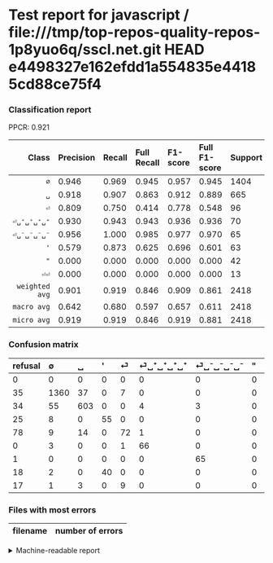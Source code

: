 # Test report for javascript / file:///tmp/top-repos-quality-repos-1p8yuo6q/sscl.net.git HEAD e4498327e162efdd1a554835e44185cd88ce75f4

### Classification report

PPCR: 0.921

| Class | Precision | Recall | Full Recall | F1-score | Full F1-score | Support | Full Support | PPCR |
|------:|:----------|:-------|:------------|:---------|:---------|:--------|:-------------|:-----|
| `∅` | 0.946| 0.969| 0.945| 0.957| 0.945| 1404| 1439| 0.976 |
| `␣` | 0.918| 0.907| 0.863| 0.912| 0.889| 665| 699| 0.951 |
| `⏎` | 0.809| 0.750| 0.414| 0.778| 0.548| 96| 174| 0.552 |
| `⏎␣⁺␣⁺␣⁺␣⁺` | 0.930| 0.943| 0.943| 0.936| 0.936| 70| 70| 1.000 |
| `⏎␣⁻␣⁻␣⁻␣⁻` | 0.956| 1.000| 0.985| 0.977| 0.970| 65| 66| 0.985 |
| `'` | 0.579| 0.873| 0.625| 0.696| 0.601| 63| 88| 0.716 |
| `"` | 0.000| 0.000| 0.000| 0.000| 0.000| 42| 60| 0.700 |
| `⏎⏎` | 0.000| 0.000| 0.000| 0.000| 0.000| 13| 30| 0.433 |
| `weighted avg` | 0.901| 0.919| 0.846| 0.909| 0.861| 2418| 2626| 0.921 |
| `macro avg` | 0.642| 0.680| 0.597| 0.657| 0.611| 2418| 2626| 0.921 |
| `micro avg` | 0.919| 0.919| 0.846| 0.919| 0.881| 2418| 2626| 0.921 |

### Confusion matrix

|refusal|  ∅| ␣| '| ⏎| ⏎␣⁺␣⁺␣⁺␣⁺| ⏎␣⁻␣⁻␣⁻␣⁻| "| ⏎⏎| 
|:---|:---|:---|:---|:---|:---|:---|:---|:---|
|0 |0 |0 |0 |0 |0 |0 |0 |0 |
|35 |1360 |37 |0 |7 |0 |0 |0 |0 |
|34 |55 |603 |0 |0 |4 |3 |0 |0 |
|25 |8 |0 |55 |0 |0 |0 |0 |0 |
|78 |9 |14 |0 |72 |1 |0 |0 |0 |
|0 |3 |0 |0 |1 |66 |0 |0 |0 |
|1 |0 |0 |0 |0 |0 |65 |0 |0 |
|18 |2 |0 |40 |0 |0 |0 |0 |0 |
|17 |1 |3 |0 |9 |0 |0 |0 |0 |

### Files with most errors

| filename | number of errors|
|:----:|:-----|

<details>
    <summary>Machine-readable report</summary>
```json
{
  "cl_report": {"\"": {"f1-score": 0.0, "precision": 0.0, "recall": 0.0, "support": 42}, "\u0027": {"f1-score": 0.6962025316455697, "precision": 0.5789473684210527, "recall": 0.873015873015873, "support": 63}, "macro avg": {"f1-score": 0.6571901720427036, "precision": 0.6421202708240433, "recall": 0.6801626127284022, "support": 2418}, "micro avg": {"f1-score": 0.9185277088502894, "precision": 0.9185277088502894, "recall": 0.9185277088502894, "support": 2418}, "weighted avg": {"f1-score": 0.9090279643129475, "precision": 0.9013755479252393, "recall": 0.9185277088502894, "support": 2418}, "\u2205": {"f1-score": 0.9570724841660802, "precision": 0.9457579972183588, "recall": 0.9686609686609686, "support": 1404}, "\u23ce": {"f1-score": 0.7783783783783783, "precision": 0.8089887640449438, "recall": 0.75, "support": 96}, "\u23ce\u23ce": {"f1-score": 0.0, "precision": 0.0, "recall": 0.0, "support": 13}, "\u23ce\u2423\u207a\u2423\u207a\u2423\u207a\u2423\u207a": {"f1-score": 0.9361702127659575, "precision": 0.9295774647887324, "recall": 0.9428571428571428, "support": 70}, "\u23ce\u2423\u207b\u2423\u207b\u2423\u207b\u2423\u207b": {"f1-score": 0.9774436090225563, "precision": 0.9558823529411765, "recall": 1.0, "support": 65}, "\u2423": {"f1-score": 0.9122541603630862, "precision": 0.9178082191780822, "recall": 0.9067669172932331, "support": 665}},
  "cl_report_full": {"\"": {"f1-score": 0.0, "precision": 0.0, "recall": 0.0, "support": 60}, "\u0027": {"f1-score": 0.6010928961748634, "precision": 0.5789473684210527, "recall": 0.625, "support": 88}, "macro avg": {"f1-score": 0.611218834669129, "precision": 0.6421202708240433, "recall": 0.596782554972456, "support": 2626}, "micro avg": {"f1-score": 0.880650277557494, "precision": 0.9185277088502894, "recall": 0.8457730388423458, "support": 2626}, "weighted avg": {"f1-score": 0.8605779163230012, "precision": 0.8843731052539603, "recall": 0.8457730388423458, "support": 2626}, "\u2205": {"f1-score": 0.9454292665971499, "precision": 0.9457579972183588, "recall": 0.9451007644197359, "support": 1439}, "\u23ce": {"f1-score": 0.5475285171102662, "precision": 0.8089887640449438, "recall": 0.41379310344827586, "support": 174}, "\u23ce\u23ce": {"f1-score": 0.0, "precision": 0.0, "recall": 0.0, "support": 30}, "\u23ce\u2423\u207a\u2423\u207a\u2423\u207a\u2423\u207a": {"f1-score": 0.9361702127659575, "precision": 0.9295774647887324, "recall": 0.9428571428571428, "support": 70}, "\u23ce\u2423\u207b\u2423\u207b\u2423\u207b\u2423\u207b": {"f1-score": 0.9701492537313432, "precision": 0.9558823529411765, "recall": 0.9848484848484849, "support": 66}, "\u2423": {"f1-score": 0.8893805309734514, "precision": 0.9178082191780822, "recall": 0.8626609442060086, "support": 699}},
  "ppcr": 0.9207920792079208
}
```
</details>
